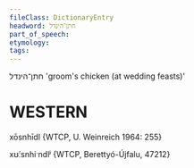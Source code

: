 ```yaml
---
fileClass: DictionaryEntry
headword: חתן־הינדל
part_of_speech: 
etymology: 
tags: 
---
```

חתן־הינדל
'groom's chicken (at wedding feasts)'

WESTERN
========

xōsnhīdl {WTCP, U. Weinreich 1964: 255}

xʊ́ːsnhiˑndlʲ {WTCP, Berettyó-Újfalu, 47212}
